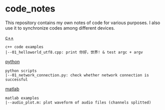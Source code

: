 # code_notes
This repository contains my own notes of code for various purposes.
I also use it to synchronize codes among different devices.

[c++](./c++)
```block
c++ code examples
|--01_helloworld_utf8.cpp: print 你好，世界! & test argc + argv
```

[python](./python)
```block
python scripts
|--01_network_connection.py: check whether network connection is successful
```

[matlab](./matlab)
```block
matlab examples
|--audio_plot.m: plot waveform of audio files (channels splitted)
```

